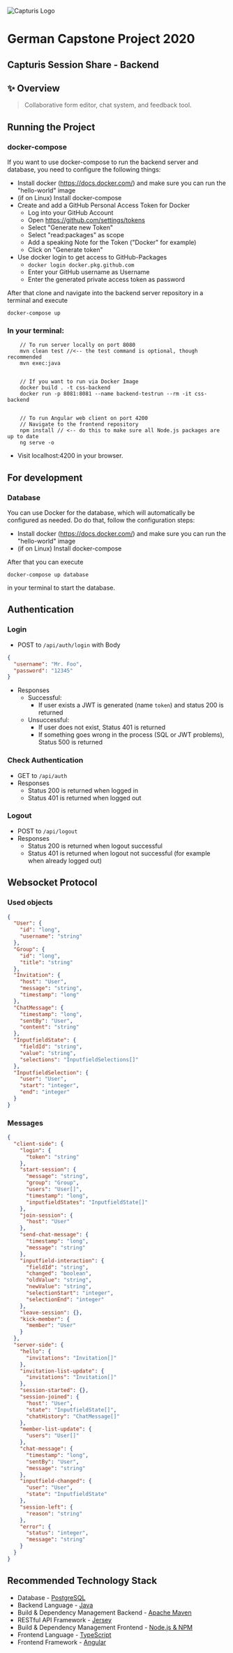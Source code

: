 ![Capturis Logo](https://www.capturis.com/wp-content/uploads/2014/07/capturis_logo.png)

# German Capstone Project 2020
## Capturis Session Share - Backend

## ✨ Overview
> Collaborative form editor, chat system, and feedback tool.

## Running the Project

### docker-compose
If you want to use docker-compose to run the backend server and database, you need to configure the following things:
* Install docker (https://docs.docker.com/) and make sure you can run the "hello-world" image
* (if on Linux) Install docker-compose
* Create and add a GitHub Personal Access Token for Docker
    * Log into your GitHub Account
    * Open https://github.com/settings/tokens
    * Select "Generate new Token"
    * Select "read:packages" as scope
    * Add a speaking Note for the Token ("Docker" for example)
    * Click on "Generate token"
* Use docker login to get access to GitHub-Packages
    * `docker login docker.pkg.github.com`
    * Enter your GitHub username as Username
    * Enter the generated private access token as password

After that clone and navigate into the backend server repository in a terminal and execute
```
docker-compose up
```

### In your terminal:
```
    // To run server locally on port 8080
    mvn clean test //<-- the test command is optional, though recommended
    mvn exec:java


    // If you want to run via Docker Image
    docker build . -t css-backend
    docker run -p 8081:8081 --name backend-testrun --rm -it css-backend


    // To run Angular web client on port 4200
    // Navigate to the frontend repository
    npm install // <-- do this to make sure all Node.js packages are up to date
    ng serve -o
```

- Visit localhost:4200 in your browser.

## For development

### Database

You can use Docker for the database, which will automatically be configured as needed.
Do do that, follow the configuration steps:
* Install docker (https://docs.docker.com/) and make sure you can run the "hello-world" image
* (if on Linux) Install docker-compose

After that you can execute

`docker-compose up database`

in your terminal to start the database.

## Authentication
### Login

* POST to `/api/auth/login` with Body
```json
{
  "username": "Mr. Foo",
  "password": "12345"
}
```
* Responses
  * Successful:
    * If user exists a JWT is generated (name `token`) and status 200 is returned
  * Unsuccessful:
    * If user does not exist, Status 401 is returned
    * If something goes wrong in the process (SQL or JWT problems), Status 500 is returned

### Check Authentication

* GET to `/api/auth`
* Responses
    * Status 200 is returned when logged in
    * Status 401 is returned when logged out
    
### Logout

* POST to `/api/logout`
* Responses
    * Status 200 is returned when logout successful
    * Status 401 is returned when logout not successful (for example when already logged out)

## Websocket Protocol
### Used objects
```json
{
  "User": {
    "id": "long",
    "username": "string"
  },
  "Group": {
    "id": "long",
    "title": "string"
  },
  "Invitation": {
    "host": "User",
    "message": "string",
    "timestamp": "long"
  },
  "ChatMessage": {
    "timestamp": "long",
    "sentBy": "User",
    "content": "string"
  },
  "InputfieldState": {
    "fieldId": "string",
    "value": "string",
    "selections": "InputfieldSelections[]"
  },
  "InputfieldSelection": {
    "user": "User",
    "start": "integer",
    "end": "integer"
  }
}
```

### Messages
```json
{
  "client-side": {
    "login": {
      "token": "string"
    },
    "start-session": {
      "message": "string",
      "group": "Group",
      "users": "User[]",
      "timestamp": "long",
      "inputfieldStates": "InputfieldState[]"
    },
    "join-session": {
      "host": "User"
    },
    "send-chat-message": {
      "timestamp": "long",
      "message": "string"
    },
    "inputfield-interaction": {
      "fieldId": "string",
      "changed": "boolean",
      "oldValue": "string",
      "newValue": "string",
      "selectionStart": "integer",
      "selectionEnd": "integer"
    },
    "leave-session": {},
    "kick-member": {
      "member": "User"
    }
  },
  "server-side": {
    "hello": {
      "invitations": "Invitation[]"
    },
    "invitation-list-update": {
      "invitations": "Invitation[]"
    },
    "session-started": {},
    "session-joined": {
      "host": "User",
      "state": "InputfieldState[]",
      "chatHistory": "ChatMessage[]"
    },
    "member-list-update": {
      "users": "User[]"
    },
    "chat-message": {
      "timestamp": "long",
      "sentBy": "User",
      "message": "string"
    },
    "inputfield-changed": {
      "user": "User",
      "state": "InputfieldState"
    },
    "session-left": {
      "reason": "string"
    },
    "error": {
      "status": "integer",
      "message": "string"
    }
  }
}
```    
    

## Recommended Technology Stack

- Database - [PostgreSQL](https://www.postgresql.org/)
- Backend Language - [Java](https://www.oracle.com/java/technologies/javase-jdk8-downloads.html)
- Build & Dependency Management Backend - [Apache Maven](https://maven.apache.org/)
- RESTful API Framework - [Jersey](https://eclipse-ee4j.github.io/jersey/)
- Build & Dependency Management Frontend - [Node.js & NPM](https://nodejs.org/en/)
- Frontend Language - [TypeScript](https://www.typescriptlang.org/)
- Frontend Framework - [Angular](https://angular.io/)

